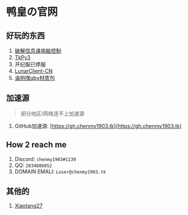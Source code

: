 # 鸭皇の官网

## 好玩的东西

1. [破解信息课电脑控制](https://github.com/chenmy1903/student)
2. [TkPy3](https://github.com/chenmy1903/TkPy3)
3. 开纪服已停服
4. [LunarClient-CN](https://github.com/chenmy1903/LunarClient)
5. [诶哟嘿qby材质包](qby-pack)

## 加速源

> 部分地区/网络连不上加速源

1. GitHub加速源: [https://gh.chenmy1903.tk](https://gh.chenmy1903.tk)

## How 2 reach me

1. Discord: `chenmy1903#1139`
2. QQ: `2834886052`
3. DOMAIN EMALI: `Loser@chenmy1903.tk`

## 其他的

1. [Xiaotang27](https://xiaotang27.github.io)
